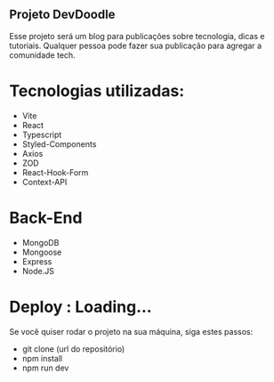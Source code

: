 ## Projeto DevDoodle

Esse projeto será um blog para publicações sobre tecnologia, dicas e tutoriais.
Qualquer pessoa pode fazer sua publicação para agregar a comunidade tech.

# Tecnologias utilizadas:

- Vite
- React
- Typescript
- Styled-Components
- Axios
- ZOD
- React-Hook-Form
- Context-API

# Back-End
  
- MongoDB
- Mongoose
- Express
- Node.JS

# Deploy : Loading...

Se você quiser rodar o projeto na sua máquina, siga estes passos:

- git clone (url do repositório)
- npm install
- npm run dev

